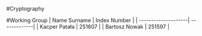 #Cryptography

#Working Group
| Name Surname        | Index Number |
| --------------------| -------------|
| Kacper Patała       |    251607    |
| Bartosz Nowak       |    251597    |